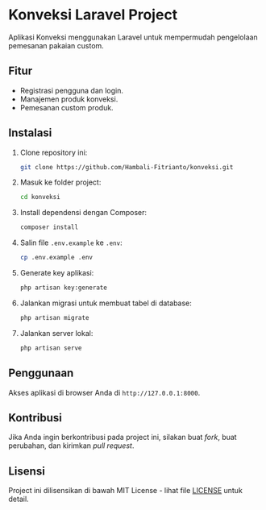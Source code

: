 # Konveksi Laravel Project

Aplikasi Konveksi menggunakan Laravel untuk mempermudah pengelolaan pemesanan pakaian custom.

## Fitur
- Registrasi pengguna dan login.
- Manajemen produk konveksi.
- Pemesanan custom produk.

## Instalasi

1. Clone repository ini:
    ```bash
    git clone https://github.com/Hambali-Fitrianto/konveksi.git
    ```

2. Masuk ke folder project:
    ```bash
    cd konveksi
    ```

3. Install dependensi dengan Composer:
    ```bash
    composer install
    ```

4. Salin file `.env.example` ke `.env`:
    ```bash
    cp .env.example .env
    ```

5. Generate key aplikasi:
    ```bash
    php artisan key:generate
    ```

6. Jalankan migrasi untuk membuat tabel di database:
    ```bash
    php artisan migrate
    ```

7. Jalankan server lokal:
    ```bash
    php artisan serve
    ```

## Penggunaan
Akses aplikasi di browser Anda di `http://127.0.0.1:8000`.

## Kontribusi
Jika Anda ingin berkontribusi pada project ini, silakan buat *fork*, buat perubahan, dan kirimkan *pull request*.

## Lisensi
Project ini dilisensikan di bawah MIT License - lihat file [LICENSE](LICENSE) untuk detail.
